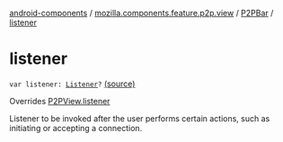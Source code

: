 [android-components](../../index.md) / [mozilla.components.feature.p2p.view](../index.md) / [P2PBar](index.md) / [listener](./listener.md)

# listener

`var listener: `[`Listener`](../-p2-p-view/-listener/index.md)`?` [(source)](https://github.com/mozilla-mobile/android-components/blob/master/components/feature/p2p/src/main/java/mozilla/components/feature/p2p/view/P2PBar.kt#L29)

Overrides [P2PView.listener](../-p2-p-view/listener.md)

Listener to be invoked after the user performs certain actions, such as initiating or
accepting a connection.

